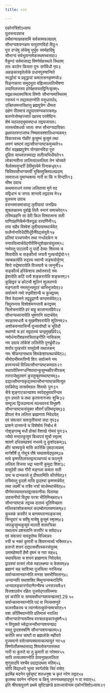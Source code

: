 ```yaml
---
title: ०२९

---
```

एकोनत्रिंशोऽध्यायः  
पुलस्त्यउवाच  
तथैवान्यत्प्रवक्ष्यामि सर्वकामफलप्रदम्  
सौभाग्यशयनन्नाम यत्पुराणविदो विदुः१  
पुरा दग्धेषु लोकेषु भूर्भुवः स्वर्महादिषु  
सौभाग्यं सर्वभूतानामेकस्थमभवत्तदा२  
वैकुण्ठं सर्वमासाद्य विष्णोर्वक्षस्थले स्थितम्  
ततः कालेन कियता पुनः सर्गविधौ नृपः३  
अहङ्कारवृतेलोके प्रधानपुरुषान्विते  
स्पर्द्धायां च प्रवृद्धायां कमलासनकृष्णयोः४  
पिङ्गाकारा समुद्भूता वह्निज्वालातिभीषणा  
तयाभितप्तस्य हरेर्वक्षसस्तद्विनिःसृतम्५  
यद्वक्षःस्थलमाश्रित्य विष्णोः सौभाग्यमास्थितम्  
रसरूपं न तद्यावदाप्नोति वसुधातले६  
उत्क्षिप्तमन्तरिक्षात्तु ब्रह्मपुत्रेण धीमता  
दक्षेण पीतमात्रं तद्रूपलावण्यकारकम्७  
बलन्तेजोमहज्जातं दक्षस्य परमेष्ठिनः  
शेषं यदपतद्भूमावष्टधा तद्व्यजायत८  
ततस्त्वोषधयो जाताः सप्त सौभाग्यदायिकाः  
इक्षवस्तरुराजश्च निष्पवावश्शालिधान्यकम्९  
विकारवच्च गोक्षीरं कुसुम्भं कुसुमं तथा  
लवणं चाष्टमं तद्वत्सौभाग्याष्टकमुच्यते१०  
पीतं यद्ब्रह्मपुत्रेण योगज्ञानविदा पुरा  
दुहिता साभवत्तस्माद्या सतीत्यभिधीयते११  
लोकानतीत्य लालित्याल्ललिता तेन चोच्यते  
त्रैलोक्यसुन्दरीं देवीमुपयेमे पिनाकधृत्१२  
त्रिविश्वसौभाग्यमयीं भुक्तिमुक्तिफलप्रदाम्  
तामाराध्य पुमान्भक्त्या नारी वा किं न विन्दति१३  
भीष्म उवाच  
कथमाराधनं तस्या ललिताया मुने वद  
यद्विधानं च जगतः शान्तये तद्वदस्व मे१४  
पुलस्त्य उवाच  
वसन्तमासमासाद्य तृतीयायां जनप्रियः  
शुक्लपक्षस्य पूर्वाह्णे तिलैः स्नानं समाचरेत्१५  
तस्मिन्नहनि सा देवी किल विश्वात्मना सती  
पाणिग्रहणिकैर्मन्त्रैरुदूढा वरवर्णिनी१६  
तया सहैव विश्वेशं तृतीयायामथार्चयेत्  
फलैर्नानाविधैर्दीपैर्धूपैर्नैवेद्यसंयुतैः१७  
प्रतिमां पञ्चगव्येन तथा गन्धोदकेन च  
स्नापयित्वार्चयेद्गौरीमिन्दुशेखरसंयुताम्१८  
नमोस्तु पाटलायै तु पादौ देव्याः शिवस्य च  
शिवायेति च सङ्कीर्त्य जयायै गुल्फयोर्द्वयोः१९  
त्र्यम्बकायेति रुद्रस्य भवान्यै जङ्घयोर्युगम्  
शिरो रुद्रेश्वरायेति विजयायै च जानुनी२०  
सङ्कीर्त्य हरिकेशाय तथोरुवरदे नमः  
ईशायेति कटिं रत्यै शङ्करायेति शङ्करम्२१  
कुक्षिद्वयं च कोटव्यै शूलिनं शूलपाणये  
मङ्गलायै नमस्तुभ्यमुदरं चाभिभूजयेत्२२  
सर्वात्मने नमो रुद्रमीशान्यै च कुचद्वयम्  
शिवं वेदात्मने तद्वद्रुद्राण्यै कण्ठमर्चयेत्२३  
त्रिपुरघ्नाय विश्वेशमनन्तायै करद्वयम्  
त्रिलोचनायेति हरं बाहू कालानलप्रिये२४  
सौभाग्यभवनायेति भूषणानि सदार्चयेत्  
स्वाहास्वधायै च मुखमीश्वरायेति शूलिनम्२५  
अशोकवनवासिन्यै पूज्यावोष्ठौ च भूतिदौ  
स्थाणवे च हरं तद्वदास्यं चन्द्रमुखप्रिये२६  
नमोर्धनारीशहरमसिताङ्गीति नासिकाम्  
नम उग्राय लोकेशं ललितेति पुनर्भ्रुवौ२७  
शर्वाय पुरहर्त्तारं वासुदेव्यै तथालकम्  
नमः श्रीकण्ठनाथाय शिवकेशांस्तथार्चयेत्२८  
भीमोग्रभीमरूपिण्यै शिरः सर्वात्मने नमः  
हरमभ्यर्च्य विधिवत्सौभाग्याष्टकमग्रतः२९  
स्थापयेत्स्निग्धनिष्पावान्कुसुम्भक्षीरजीरकम्  
तरुराजेक्षुलवणं कुस्तुम्बुरुमथाष्टमम्३०  
दद्यात्सौभाग्यकृद्यस्मात्सौभाग्याष्टकमित्युत  
एवन्निवेद्य तत्सर्वमग्रतः शिवयोः पुनः३१  
चैत्रे शृङ्गाटकान्प्राश्य स्वपेद्भूमावरिन्दम  
पुनः प्रभाते च तथा कृतस्नानजपः शुचिः३२  
सम्पूज्य द्विजदाम्पत्यं माल्यवस्त्रं विभूषणैः  
सौभाग्याष्टकसंयुक्त सौवर्णं प्रतिमाद्वयम्३३  
प्रीयतां मेत्र ललिता ब्राह्मणाय निवेदयेत्  
एवं संवत्सरं यावत्तृतीयायां सदा नृप३४  
प्राशने दानमन्त्रे च विशेषोयं निबोध मे  
गोशृङ्गाम्बु मधौ प्रोक्तं वैशाखे गोमयं पुनः३५  
ज्येष्ठे मन्दारकुसुमं बिल्वपत्रं शुचौ स्मृतम्  
श्रावणे दधिसम्प्राश्यं नभस्ये तु कुशोदकम्३६  
क्षीरं चाश्वयुजे मासि कार्त्तिके पृषदाज्यकम्  
मार्गशीर्षे तु गोमूत्रं पौषे सम्प्राशयेद्घृतम्३७  
माघे कृष्णतिलांस्तद्वत्पञ्चगव्यं च फाल्गुने  
ललिता विजया भद्रा भवानी कुमुदा शिवा३८  
वासुदेवी तथा गौरी मङ्गला कमला सती  
उमा च दानकाले तु प्रीयतामिति कीर्त्तयेत्३९  
तस्मिंस्तु द्वादशे मासि द्वादश्यां कृष्णमर्चयेत्  
तथा लक्ष्मीं च तत्रैव भर्त्रा सार्धमथार्चयेत्४०  
पौर्णमास्यामतस्तद्वत्सपत्नीकः पितामहः  
उपासनीयो विदुषा परत्रा भीतिमिच्छता४१  
सौभाग्याष्टकं तद्वच्च दातव्यं भूतिमिच्छता  
मल्लिकाशोककमलं कदम्बोत्पलचम्पकम्४२  
कुब्जकं करवीरं च बाणमम्लानपङ्कजम्  
सिन्दुवारं च सर्वेषु मासेषु कुसुमं स्मृतम्४३  
जपाकुसुम्भकुसुमं मालती शतपत्रिका  
यथालाभं प्रशस्तानि करवीरं च सर्वदा४४  
एवं संवत्सरं यावदुपोष्य विधिवन्नरः  
स्त्री च नक्तं कुमारी च शिवमभ्यर्च्य भक्तितः४५  
व्रतान्ते शयनं दद्यात्सर्वोपस्करसंयुतम्  
उमामहेश्वरौ हैमौ वृषभं च गवा सह४६  
स्थापयित्वा च शयनं ब्राह्मणाय निवेदयेत्  
द्वादश्यां वत्सरं त्वेकं महालक्ष्म्या च केशवम्४७  
ब्रह्माणं सह सावित्र्या पूजयित्वा नरस्त्विह  
सर्वान्कामानवाप्नोति मनसा समभीप्सितान्४८  
अन्यान्यपि यथाशक्ति मिथुनान्यम्बरादिभिः  
धान्यालङ्कारगोदानैरन्यैश्च धनसञ्चयैः४९  
वित्तशाठयेन रहितः पूजयेद्गतविस्मयः  
एवं करोति यः सम्यक्सौभाग्यशयनव्रतम्1.29.५०  
सर्वान्कामानवाप्नोति पदं वा नित्यमश्नुते  
फलस्यैकस्य च त्यागमेतत्कुर्वन्समाचरेत्५१  
यशः कीर्तिमवाप्नोति प्रतिमासं नराधिप  
सौभाग्यारोग्यरूपैश्च वस्त्रालङ्कारभूषणैः५२  
न वियुक्तो भवेद्राजन्सौभाग्यशयनप्रदः  
यस्तु द्वादशवर्षाणि सौभाग्यशयनव्रतम्५३  
करोति सप्त चाष्टौ वा ब्रह्मलोके महीयते  
पूज्यमानो वसेत्सम्यक्यावत्कल्पायुतं नरः५४  
विष्णोर्लोकमथासाद्य शिवलोकगतस्तथा  
नारी वा कुरुते या तु कुमारी वा नरेश्वर५५  
सापि तत्फलमाप्नोति देव्यनुग्रहलालिता  
शृणुयादपि यश्चैव प्रदद्यादथवा मतिम्५६  
सोपि विद्याधरो भूत्वा स्वर्गलोके चिरं वसेत्  
इदमिह मदनेन पूर्वसृष्टं शतधनुषा च कृतं नरेण तद्वत्५७  
कृतमथ पवनेन नन्दिना च किमु जननाथमहाद्भुतं न वा स्यात्५८  
इति श्रीपाद्मपुराणे प्रथमे सृष्टिखण्डे व्रताध्यायोनाम एकोनत्रिंशोऽध्यायः२९